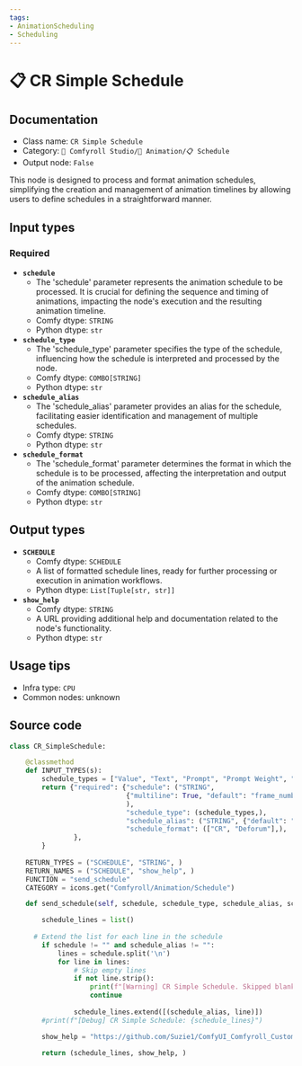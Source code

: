 ```yaml
---
tags:
- AnimationScheduling
- Scheduling
---
```


# 📋 CR Simple Schedule
## Documentation
- Class name: `CR Simple Schedule`
- Category: `🧩 Comfyroll Studio/🎥 Animation/📋 Schedule`
- Output node: `False`

This node is designed to process and format animation schedules, simplifying the creation and management of animation timelines by allowing users to define schedules in a straightforward manner.
## Input types
### Required
- **`schedule`**
    - The 'schedule' parameter represents the animation schedule to be processed. It is crucial for defining the sequence and timing of animations, impacting the node's execution and the resulting animation timeline.
    - Comfy dtype: `STRING`
    - Python dtype: `str`
- **`schedule_type`**
    - The 'schedule_type' parameter specifies the type of the schedule, influencing how the schedule is interpreted and processed by the node.
    - Comfy dtype: `COMBO[STRING]`
    - Python dtype: `str`
- **`schedule_alias`**
    - The 'schedule_alias' parameter provides an alias for the schedule, facilitating easier identification and management of multiple schedules.
    - Comfy dtype: `STRING`
    - Python dtype: `str`
- **`schedule_format`**
    - The 'schedule_format' parameter determines the format in which the schedule is to be processed, affecting the interpretation and output of the animation schedule.
    - Comfy dtype: `COMBO[STRING]`
    - Python dtype: `str`
## Output types
- **`SCHEDULE`**
    - Comfy dtype: `SCHEDULE`
    - A list of formatted schedule lines, ready for further processing or execution in animation workflows.
    - Python dtype: `List[Tuple[str, str]]`
- **`show_help`**
    - Comfy dtype: `STRING`
    - A URL providing additional help and documentation related to the node's functionality.
    - Python dtype: `str`
## Usage tips
- Infra type: `CPU`
- Common nodes: unknown


## Source code
```python
class CR_SimpleSchedule:

    @classmethod
    def INPUT_TYPES(s):
        schedule_types = ["Value", "Text", "Prompt", "Prompt Weight", "Model", "LoRA", "ControlNet", "Style", "Upscale", "Camera", "Job"]
        return {"required": {"schedule": ("STRING",
                             {"multiline": True, "default": "frame_number, item_alias, [attr_value1, attr_value2]"}
                             ),
                             "schedule_type": (schedule_types,),
                             "schedule_alias": ("STRING", {"default": "", "multiline": False}),  
                             "schedule_format": (["CR", "Deforum"],),
                },
        }
    
    RETURN_TYPES = ("SCHEDULE", "STRING", )
    RETURN_NAMES = ("SCHEDULE", "show_help", )
    FUNCTION = "send_schedule"
    CATEGORY = icons.get("Comfyroll/Animation/Schedule")

    def send_schedule(self, schedule, schedule_type, schedule_alias, schedule_format):

        schedule_lines = list()
      
      # Extend the list for each line in the schedule
        if schedule != "" and schedule_alias != "":
            lines = schedule.split('\n')
            for line in lines:
                # Skip empty lines
                if not line.strip():
                    print(f"[Warning] CR Simple Schedule. Skipped blank line: {line}")
                    continue            
            
                schedule_lines.extend([(schedule_alias, line)])
        #print(f"[Debug] CR Simple Schedule: {schedule_lines}")

        show_help = "https://github.com/Suzie1/ComfyUI_Comfyroll_CustomNodes/wiki/Schedule-Nodes#cr-simple-schedule"

        return (schedule_lines, show_help, )

```
